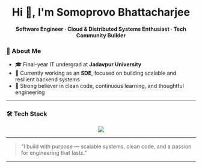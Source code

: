 <h1 align="center">Hi 👋, I'm Somoprovo Bhattacharjee</h1>

<p align="center">
  <b>Software Engineer · Cloud & Distributed Systems Enthusiast · Tech Community Builder</b>
</p>

### 🚀 About Me

- 🎓 Final-year IT undergrad at **Jadavpur University**
- 💼 Currently working as an **SDE**, focused on building scalable and resilient backend systems
- 💬 Strong believer in clean code, continuous learning, and thoughtful engineering

---

### 🛠 Tech Stack

<p align="center">
  <img src="https://skillicons.dev/icons?i=cpp,go,python,scala,js,ts,react,nextjs,nextjs,kafka,docker,kubernetes,aws,azure,fastapi,django,tensorflow,pytorch,postgres,mysql,mongodb,redis,linux,git" />
<!--   <br />
  <img src="https://skillicons.dev/icons?i=nextjs,docker,kubernetes,aws,azure,fastapi,django,tensorflow" />
  <br />
  <img src="https://skillicons.dev/icons?i=pytorch,postgres,mysql,mongodb,redis,linux,git" /> -->
</p>

---

> “I build with purpose — scalable systems, clean code, and a passion for engineering that lasts.”

---
